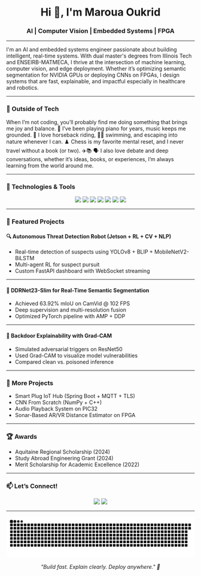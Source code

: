 <h1 align="center">Hi 👋, I'm Maroua Oukrid</h1>
<h3 align="center">AI  | Computer Vision  | Embedded Systems | FPGA </h3>


  
---

I'm an AI and embedded systems engineer passionate about building intelligent, real-time systems. With dual master's degrees from Illinois Tech and ENSEIRB-MATMECA, I thrive at the intersection of machine learning, computer vision, and edge deployment. Whether it’s optimizing semantic segmentation for NVIDIA GPUs or deploying CNNs on FPGAs, I design systems that are fast, explainable, and impactful especially in healthcare and robotics.

---
### 🌿 Outside of Tech

When I’m not coding, you’ll probably find me doing something that brings me joy and balance. 🎼 I’ve been playing piano for years, music keeps me grounded. 🐎 I love horseback riding, 🏊‍♀️ swimming, and escaping into nature whenever I can. ♟️ Chess is my favorite mental reset, and I never travel without a book (or two). ✈️📚
🗣️ I also love debate and deep conversations, whether it’s ideas, books, or experiences, I’m always learning from the world around me.

---
### 🔧 Technologies & Tools

<p align="center">
  <img src="https://img.shields.io/badge/Python-3776AB?style=for-the-badge&logo=python&logoColor=white"/>
  <img src="https://img.shields.io/badge/PyTorch-EE4C2C?style=for-the-badge&logo=pytorch&logoColor=white"/>
  <img src="https://img.shields.io/badge/TensorFlow-FF6F00?style=for-the-badge&logo=tensorflow&logoColor=white"/>
  <img src="https://img.shields.io/badge/FPGA-CrossLinkNX-blue?style=for-the-badge"/>
  <img src="https://img.shields.io/badge/NVIDIA-Jetson-green?style=for-the-badge&logo=nvidia"/>
  <img src="https://img.shields.io/badge/Docker-2496ED?style=for-the-badge&logo=docker&logoColor=white"/>
  <img src="https://img.shields.io/badge/FastAPI-005571?style=for-the-badge&logo=fastapi"/>
</p>

---

### 🚀 Featured Projects

#### 🔍 Autonomous Threat Detection Robot (Jetson + RL + CV + NLP)

-  Real-time detection of suspects using YOLOv8 + BLIP + MobileNetV2-BiLSTM  
-  Multi-agent RL for suspect pursuit  
-   Custom FastAPI dashboard with WebSocket streaming  

---

#### 🎯 DDRNet23-Slim for Real-Time Semantic Segmentation

-  Achieved 63.92% mIoU on CamVid @ 102 FPS  
-  Deep supervision and multi-resolution fusion  
-  Optimized PyTorch pipeline with AMP + DDP  


---

#### 🔐 Backdoor Explainability with Grad-CAM

-  Simulated adversarial triggers on ResNet50  
-  Used Grad-CAM to visualize model vulnerabilities  
-  Compared clean vs. poisoned inference  


---

### 🧰 More Projects
-  Smart Plug IoT Hub (Spring Boot + MQTT + TLS)
-  CNN From Scratch (NumPy + C++)
-  Audio Playback System on PIC32
-  Sonar-Based AR/VR Distance Estimator on FPGA

---

### 🏆 Awards
-  Aquitaine Regional Scholarship (2024)
-  Study Abroad Engineering Grant (2024)
-  Merit Scholarship for Academic Excellence (2022)

---

### 📫 Let’s Connect!

<p align="center">
  <a href="mailto:marouaoukrid56@gmail.com"><img src="https://img.shields.io/badge/Email-marouaoukrid56@gmail.com-D14836?style=flat&logo=gmail&logoColor=white"/></a>
  <a href="https://linkedin.com/in/Maroua-Oukrid"><img src="https://img.shields.io/badge/LinkedIn-Maroua_Oukrid-blue?style=flat&logo=linkedin"/></a>
</p>

---

![snake gif](https://github.com/OMaroua/OMaroua/blob/output/github-snake-dark.svg)




<p align="center"><i>"Build fast. Explain clearly. Deploy anywhere." 🚀</i></p>
